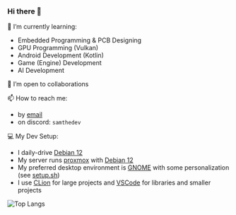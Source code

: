 ### Hi there 👋

<!--
📝 Planned Projects:

🔭 Ongoing Projects
- [Artifex](https://github.com/samthedev32/Artifex) (2D Game Engine)
- [Rooms](https://github.com/samthedev32/Rooms) (Chat App)
- [RoboCup Junior 2024](https://github.com/hu-more-bot/RCJ2024) (attending yearly)
- and a lot more...

🏁 Finished Projects:
> TODO
-->

🌱 I’m currently learning:
- Embedded Programming & PCB Designing
- GPU Programming (Vulkan)
- Android Development (Kotlin)
- Game (Engine) Development
- AI Development

👯 I’m open to collaborations

📫 How to reach me:
- by [email](mailto:samthedev@toaster.hu)
- on discord: `samthedev`

💻 My Dev Setup:
- I daily-drive [Debian 12](https://www.debian.org)
- My server runs [proxmox](https://proxmox.com/en/) with [Debian 12](https://www.debian.org)
- My preferred desktop environment is [GNOME](https://www.gnome.org/) with some personalization (see [setup.sh](../setup.sh))
- I use [CLion](https://www.jetbrains.com/clion/) for large projects and [VSCode]([https://code.visualstudio.com/]) for libraries and smaller projects

![Top Langs](https://github-readme-stats.vercel.app/api/top-langs/?username=samthedev32&layout=compact)
